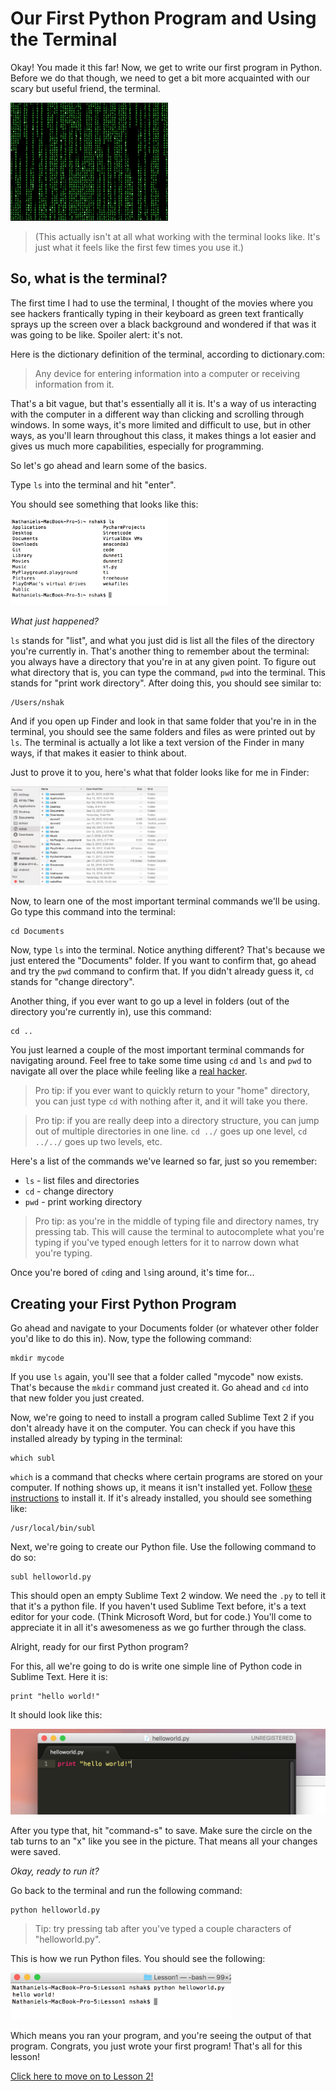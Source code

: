# Our First Python Program and Using the Terminal

Okay! You made it this far! Now, we get to write our first program in Python. Before we do that though, we need to get a bit more acquainted with our scary but useful friend, the terminal.

<img src="hacking.gif" width=50%>

> (This actually isn't at all what working with the terminal looks like. It's just what it feels like the first few times you use it.)

## So, what is the terminal?

The first time I had to use the terminal, I thought of the movies where you see hackers frantically typing in their keyboard as green text frantically sprays up the screen over a black background and wondered if that was it was going to be like. Spoiler alert: it's not.

Here is the dictionary definition of the terminal, according to dictionary.com:

> Any device for entering information into a computer or receiving information from it.
 
That's a bit vague, but that's essentially all it is. It's a way of us interacting with the computer in a different way than clicking and scrolling through windows. In some ways, it's more limited and difficult to use, but in other ways, as you'll learn throughout this class, it makes things a lot easier and gives us much more capabilities, especially for programming.

So let's go ahead and learn some of the basics.

Type `ls` into the terminal and hit "enter".

You should see something that looks like this:

<img src="ls.png" width=50%>

*What just happened?*

`ls` stands for "list", and what you just did is list all the files of the directory you're currently in. That's another thing to remember about the terminal: you always have a directory that you're in at any given point. To figure out what directory that is, you can type the command, `pwd` into the terminal. This stands for "print work directory". After doing this, you should see similar to:

    /Users/nshak

And if you open up Finder and look in that same folder that you're in in the terminal, you should see the same folders and files as were printed out by `ls`. The terminal is actually a lot like a text version of the Finder in many ways, if that makes it easier to think about.

Just to prove it to you, here's what that folder looks like for me in Finder:

<img src="finder.png" width=50%>

Now, to learn one of the most important terminal commands we'll be using. Go type this command into the terminal:

    cd Documents

Now, type `ls` into the terminal. Notice anything different? That's because we just entered the "Documents" folder. If you want to confirm that, go ahead and try the `pwd` command to confirm that. If you didn't already guess it, `cd` stands for "change directory".

Another thing, if you ever want to go up a level in folders (out of the directory you're currently in), use this command:

    cd ..

You just learned a couple of the most important terminal commands for navigating around. Feel free to take some time using `cd` and `ls` and `pwd` to navigate all over the place while feeling like a [real hacker](http://geektyper.com/tegnio/).  

> Pro tip: if you ever want to quickly return to your "home" directory, you can just type `cd` with nothing after it, and it will take you there.

> Pro tip: if you are really deep into a directory structure, you can jump out of multiple directories in one line. `cd ../` goes up one level, `cd ../../` goes up two levels, etc.

Here's a list of the commands we've learned so far, just so you remember:

* `ls` - list files and directories
* `cd` - change directory
* `pwd` - print working directory

> Pro tip: as you're in the middle of typing file and directory names, try pressing tab. This will cause the terminal to autocomplete what you're typing if you've typed enough letters for it to narrow down what you're typing.

Once you're bored of `cd`ing and `ls`ing around, it's time for...

## Creating your First Python Program

Go ahead and navigate to your Documents folder (or whatever other folder you'd like to do this in). Now, type the following command:

    mkdir mycode

If you use `ls` again, you'll see that a folder called "mycode" now exists. That's because the `mkdir` command just created it. Go ahead and `cd` into that new folder you just created.

Now, we're going to need to install a program called Sublime Text 2 if you don't already have it on the computer. You can check if you have this installed already by typing in the terminal:

    which subl

`which` is a command that checks where certain programs are stored on your computer. If nothing shows up, it means it isn't installed yet. Follow [these instructions](installsublmac.md) to install it. If it's already installed, you should see something like:

    /usr/local/bin/subl

Next, we're going to create our Python file. Use the following command to do so:

    subl helloworld.py

This should open an empty Sublime Text 2 window. We need the `.py` to tell it that it's a python file. If you haven't used Sublime Text before, it's a text editor for your code. (Think Microsoft Word, but for code.) You'll come to appreciate it in all it's awesomeness as we go further through the class.

Alright, ready for our first Python program?

For this, all we're going to do is write one simple line of Python code in Sublime Text. Here it is:

    print "hello world!"

It should look like this:

![](helloworld.png)

After you type that, hit "command-s" to save. Make sure the circle on the tab turns to an "x" like you see in the picture. That means all your changes were saved.

*Okay, ready to run it?*

Go back to the terminal and run the following command:

    python helloworld.py

> Tip: try pressing tab after you've typed a couple characters of "helloworld.py".

This is how we run Python files. You should see the following:

<img src="helloworldoutput.png" width=70%>

Which means you ran your program, and you're seeing the output of that program. Congrats, you just wrote your first program! That's all for this lesson!

[Click here to move on to Lesson 2!](../Lesson2)